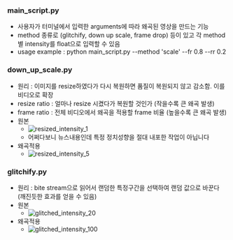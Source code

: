 ### main_script.py
  - 사용자가 터미널에서 입력한 arguments에 따라 왜곡된 영상을 만드는 기능
  - method 종류로 (glitchify, down up scale, frame drop) 등이 있고 각 method 별 intensity를 float으로 입력할 수 있음
  - usage example : python main_script.py --method 'scale' --fr 0.8 --rr 0.2
 
### down_up_scale.py
  - 원리 : 이미지를 resize하였다가 다시 복원하면 품질이 복원되지 않고 감소함. 이를 비디오로 확장
  - resize ratio : 얼마나 resize 시켰다가 복원할 것인가 (작을수록 큰 왜곡 발생)
  - frame ratio : 전체 비디오에서 왜곡을 적용할 frame 비율 (높을수록 큰 왜곡 발생)
  - 원본
    - ![resized_intensity_1](https://user-images.githubusercontent.com/69031537/171537426-9ed6a710-108d-4b81-9db1-f72fdaa99253.png)
    - 어쩌다보니 뉴스내용인데 특정 정치성향을 절대 내포한 작업이 아닙니다
  - 왜곡적용
    - ![resized_intensity_5](https://user-images.githubusercontent.com/69031537/171537475-3899fd87-3ab6-4119-b57a-fbb7204f9249.png)
 
### glitchify.py
  - 원리 : bite stream으로 읽어서 랜덤한 특정구간을 선택하여 랜덤 값으로 바꾼다 (깨진듯한 효과를 얻을 수 있음) 
  - 원본
    - ![glitched_intensity_20](https://user-images.githubusercontent.com/69031537/171537523-dfdf3956-9104-4edf-82fa-f749d0df6dd8.png)
  - 왜곡적용
    - ![glitched_intensity_100](https://user-images.githubusercontent.com/69031537/171537546-10d54d3a-2aa8-4364-b3aa-a3f10de41d57.png)
